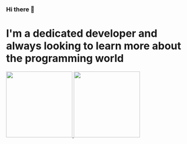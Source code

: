 ### Hi there 👋
# I'm a dedicated developer and always looking to learn more about the programming world
<div>
  <a href="https://github.com/weslerams">
<img height="180em" src="https://github-readme-stats.vercel.app/api?username=wesleyrams&show_icons=true&theme=dracula"/>
 <img height="180em" src="https://github-readme-stats.vercel.app/api/top-langs/?username=wesleyrams&layout=compact&theme=dracula"/>
</div>

